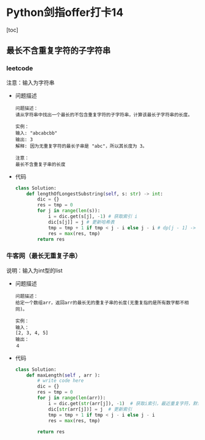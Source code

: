 # Python剑指offer打卡14

[toc]

## 最长不含重复字符的子字符串

### leetcode

注意：输入为字符串

- 问题描述

  ```
  问题描述：
  请从字符串中找出一个最长的不包含重复字符的子字符串，计算该最长子字符串的长度。
  
  实例：
  输入: "abcabcbb"
  输出: 3 
  解释: 因为无重复字符的最长子串是 "abc"，所以其长度为 3。
  
  注意：
  最长不含重复子串的长度
  ```

- 代码

  ```python
  class Solution:
      def lengthOfLongestSubstring(self, s: str) -> int:
          dic = {}
          res = tmp = 0
          for j in range(len(s)):
              i = dic.get(s[j], -1) # 获取索引 i
              dic[s[j]] = j # 更新哈希表
              tmp = tmp + 1 if tmp < j - i else j - i # dp[j - 1] -> dp[j]
              res = max(res, tmp) 
          return res
  ```
  

### 牛客网（最长无重复子串）

说明：输入为int型的list

- 问题描述

  ```
  问题描述：
  给定一个数组arr，返回arr的最长无的重复子串的长度(无重复指的是所有数字都不相同)。
  
  实例：
  输入：
  [2, 3, 4, 5]
  输出：
  ４
  ```

- 代码

  ```python
  class Solution:
      def maxLength(self , arr ):
          # write code here
          dic = {}
          res = tmp = 0
          for j in range(len(arr)):
              i = dic.get(str(arr[j]), -1)  # 获取i索引，最近重复字符，默认-1填充
              dic[str(arr[j])] = j  # 更新索引
              tmp = tmp + 1 if tmp < j - i else j - i
              res = max(res, tmp)
              
          return res
  ```

  

  


